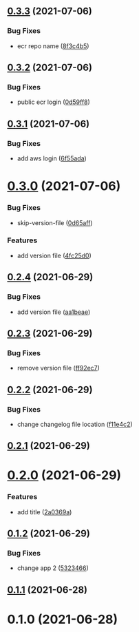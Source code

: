 ## [0.3.3](https://github.com/susguzman/versions/compare/app2-0.3.2...app2-0.3.3) (2021-07-06)


### Bug Fixes

* ecr repo name ([8f3c4b5](https://github.com/susguzman/versions/commit/8f3c4b5c9bc1f8ceb32d019bf3e1be0d58c283d6))



## [0.3.2](https://github.com/susguzman/versions/compare/app2-0.3.1...app2-0.3.2) (2021-07-06)


### Bug Fixes

* public ecr login ([0d59ff8](https://github.com/susguzman/versions/commit/0d59ff8938a6f60583e43a39121cac404fe280d9))



## [0.3.1](https://github.com/susguzman/versions/compare/app2-0.3.0...app2-0.3.1) (2021-07-06)


### Bug Fixes

* add aws login ([6f55ada](https://github.com/susguzman/versions/commit/6f55ada7978a6b1c620eb1a618d4e4907b25aa33))



# [0.3.0](https://github.com/susguzman/versions/compare/app2-0.2.4...app2-0.3.0) (2021-07-06)


### Bug Fixes

* skip-version-file ([0d65aff](https://github.com/susguzman/versions/commit/0d65aff3c2cc73b480b4e2030a73c8910fe4595c))


### Features

* add version file ([4fc25d0](https://github.com/susguzman/versions/commit/4fc25d04e91c9b09084145e5320c4d95ff8c11fa))



## [0.2.4](https://github.com/susguzman/versions/compare/app2-0.2.3...app2-0.2.4) (2021-06-29)


### Bug Fixes

* add version file ([aa1beae](https://github.com/susguzman/versions/commit/aa1beae47bc61f6eaa31a70036c6eca73353e674))



## [0.2.3](https://github.com/susguzman/versions/compare/app2-0.2.2...app2-0.2.3) (2021-06-29)


### Bug Fixes

* remove version file ([ff92ec7](https://github.com/susguzman/versions/commit/ff92ec78b8ca7558f64819c575a09a5d3d81ad41))



## [0.2.2](https://github.com/susguzman/versions/compare/app2-0.2.1...app2-0.2.2) (2021-06-29)


### Bug Fixes

* change changelog file location ([f11e4c2](https://github.com/susguzman/versions/commit/f11e4c2c4ed88833532340de2dd49b778e1de661))



## [0.2.1](https://github.com/susguzman/versions/compare/app2-0.2.0...app2-0.2.1) (2021-06-29)



# [0.2.0](https://github.com/susguzman/versions/compare/app2-0.1.2...app2-0.2.0) (2021-06-29)


### Features

* add title ([2a0369a](https://github.com/susguzman/versions/commit/2a0369a2e41693f24d2e5507cb22e767a4c91a48))



## [0.1.2](https://github.com/susguzman/versions/compare/app2-0.1.1...app2-0.1.2) (2021-06-29)


### Bug Fixes

* change app 2 ([5323466](https://github.com/susguzman/versions/commit/5323466ff8ca7357b66d6aef98085db2e30793b4))



## [0.1.1](https://github.com/susguzman/versions/compare/app2-0.1.0...app2-0.1.1) (2021-06-28)



# 0.1.0 (2021-06-28)




